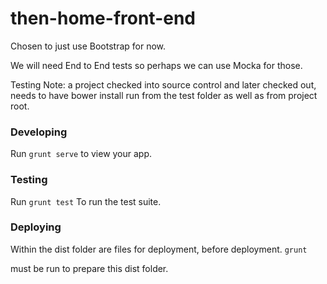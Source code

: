 then-home-front-end
===================

Chosen to just use Bootstrap for now.

We will need End to End tests so perhaps we can use Mocka for those.

Testing Note: a project checked into source control and later checked out, needs to have bower install run from the test folder as well as from project root.

### Developing ###

Run <code>grunt serve</code> to view your app.

### Testing ###

Run
<code>grunt test</code>
To run the test suite.

### Deploying ###

Within the dist folder are files for deployment, before deployment.
<code>grunt</code>

must be run to prepare this dist folder.